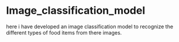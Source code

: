 # Image_classification_model
here i have developed an image classification model to recognize the different types of food items from there images.
